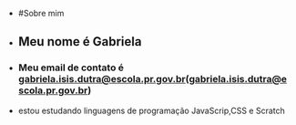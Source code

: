 - #Sobre mim 
- ## Meu nome é Gabriela
- ### Meu email de contato é gabriela.isis.dutra@escola.pr.gov.br(gabriela.isis.dutra@escola.pr.gov.br)
- estou estudando linguagens de programação JavaScrip,CSS e Scratch


<!---
Isisbr/Isisbr is a ✨ special ✨ repository because its `README.md` (this file) appears on your GitHub profile.
You can click the Preview link to take a look at your changes.
--->

